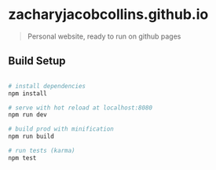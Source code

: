 # zacharyjacobcollins.github.io

> Personal website, ready to run on github pages 

## Build Setup

``` bash

# install dependencies
npm install

# serve with hot reload at localhost:8080
npm run dev

# build prod with minification
npm run build

# run tests (karma)
npm test
```